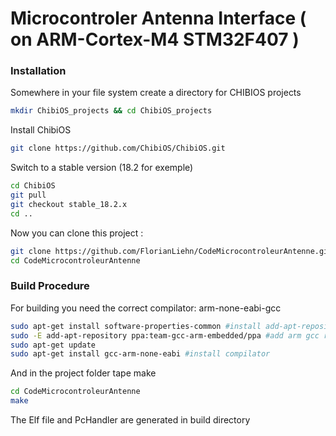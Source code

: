 Microcontroler Antenna Interface ( on ARM-Cortex-M4 STM32F407 )
===============


### Installation

Somewhere in your file system create a directory for CHIBIOS projects
```bash
mkdir ChibiOS_projects && cd ChibiOS_projects
```
Install ChibiOS
```bash
git clone https://github.com/ChibiOS/ChibiOS.git
```
Switch to a stable version (18.2 for exemple)
```bash
cd ChibiOS
git pull
git checkout stable_18.2.x
cd ..
```
Now you can clone this project :
```bash
git clone https://github.com/FlorianLiehn/CodeMicrocontroleurAntenne.git
cd CodeMicrocontroleurAntenne
```
### Build Procedure

For building you need the correct compilator: arm-none-eabi-gcc
```bash
sudo apt-get install software-properties-common #install add-apt-repository
sudo -E add-apt-repository ppa:team-gcc-arm-embedded/ppa #add arm gcc rep
sudo apt-get update
sudo apt-get install gcc-arm-none-eabi #install compilator
```
And in the project folder tape make
```bash
cd CodeMicrocontroleurAntenne
make
```
The Elf file and PcHandler are generated in build directory

